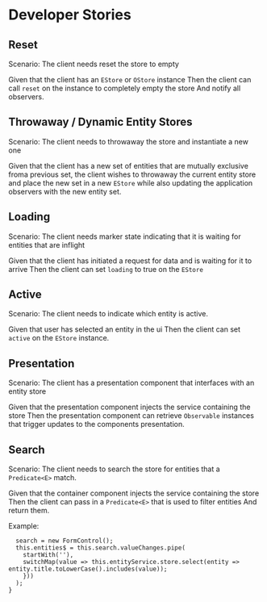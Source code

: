 # Developer Stories

## Reset

Scenario: The client needs reset the store to empty

Given that the client has an `EStore` or `OStore` instance
Then the client can call `reset` on the instance to completely
empty the store 
And notify all observers.

## Throwaway / Dynamic Entity Stores 

Scenario: The client needs to throwaway the store and instantiate a new one

Given that the client has a new set of entities that are mutually exclusive
froma previous set, the client wishes to throwaway the current entity store
and place the new set in a new `EStore` while also updating the application observers with the new entity set.

## Loading

Scenario: The client needs marker state indicating that it is waiting for entities that are inflight

Given that the client has initiated a request for data and is waiting for it to arrive
Then the client can set `loading` to true on the `EStore` 

## Active

Scenario: The client needs to indicate which entity is active.

Given that user has selected an entity in the ui 
Then the client can set `active` on the `EStore` instance.

## Presentation 

Scenario: The client has a presentation component that interfaces with an entity store

Given that the presentation component injects the service containing the store
Then the presentation component can retrieve `Observable` instances that trigger updates to the components presentation.


## Search

Scenario: The client needs to search the store for entities that a `Predicate<E>` match.

Given that the container component injects the service containing the store
Then the client can pass in a `Predicate<E>` that is used to filter entities 
And return them.

Example:

```
  search = new FormControl();
  this.entities$ = this.search.valueChanges.pipe(
    startWith(''),
    switchMap(value => this.entityService.store.select(entity => entity.title.toLowerCase().includes(value));
    }))
  );
}
```

